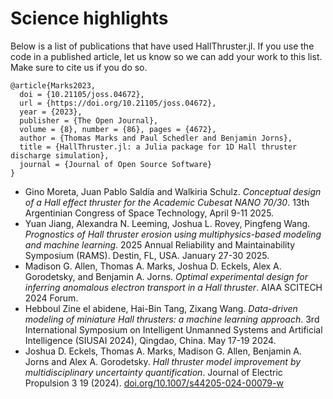 # Science highlights

Below is a list of publications that have used HallThruster.jl.
If you use the code in a published article, let us know so we can add your work to this list.
Make sure to cite us if you do so.


```
@article{Marks2023,
  doi = {10.21105/joss.04672},
  url = {https://doi.org/10.21105/joss.04672},
  year = {2023},
  publisher = {The Open Journal},
  volume = {8}, number = {86}, pages = {4672},
  author = {Thomas Marks and Paul Schedler and Benjamin Jorns},
  title = {HallThruster.jl: a Julia package for 1D Hall thruster discharge simulation},
  journal = {Journal of Open Source Software}
}
```

- Gino Moreta, Juan Pablo Saldía and Walkiria Schulz. *Conceptual design of a Hall effect thruster for the Academic Cubesat NANO 70/30*. 13th Argentinian Congress of Space Technology, April 9-11 2025.
- Yuan Jiang, Alexandra N. Leeming, Joshua L. Rovey, Pingfeng Wang. *Prognostics of Hall thruster erosion using multiphysics-based modeling and machine learning*. 2025 Annual Reliability and Maintainability Symposium (RAMS). Destin, FL, USA. January 27-30 2025.
- Madison G. Allen, Thomas A. Marks, Joshua D. Eckels, Alex A. Gorodetsky, and Benjamin A. Jorns. *Optimal experimental design for inferring anomalous electron transport in a Hall thruster*. AIAA SCITECH 2024 Forum.
- Hebboul Zine el abidene, Hai-Bin Tang, Zixang Wang. *Data-driven modeling of miniature Hall thrusters: a machine learning approach*. 3rd International Symposium on Intelligent Unmanned Systems and Artificial Intelligence (SIUSAI 2024), Qingdao, China. May 17-19 2024.
- Joshua D. Eckels, Thomas A. Marks, Madison G. Allen, Benjamin A. Jorns and Alex A. Gorodetsky. *Hall thruster model improvement by multidisciplinary uncertainty quantification*. Journal of Electric Propulsion 3 19 (2024). [doi.org/10.1007/s44205-024-00079-w](doi.org/10.1007/s44205-024-00079-w)
